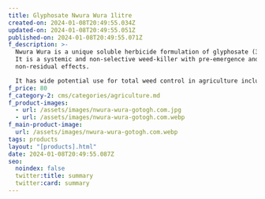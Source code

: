 ```yaml
---
title: Glyphosate Nwura Wura 1litre
created-on: 2024-01-08T20:49:55.034Z
updated-on: 2024-01-08T20:49:55.051Z
published-on: 2024-01-08T20:49:55.071Z
f_description: >-
  Nwura Wura is a unique soluble herbicide formulation of glyphosate (360 g/l).
  It is a systemic and non-selective weed-killer with pre-emergence and
  non-residual effects. 

  It has wide potential use for total weed control in agriculture including horticulture, forestry, and non-crop areas. 
f_price: 80
f_category-2: cms/categories/agriculture.md
f_product-images:
  - url: /assets/images/nwura-wura-gotogh.com.jpg
  - url: /assets/images/nwura-wura-gotogh.com.webp
f_main-product-image:
  url: /assets/images/nwura-wura-gotogh.com.webp
tags: products
layout: "[products].html"
date: 2024-01-08T20:49:55.087Z
seo:
  noindex: false
  twitter:title: summary
  twitter:card: summary
---
```

